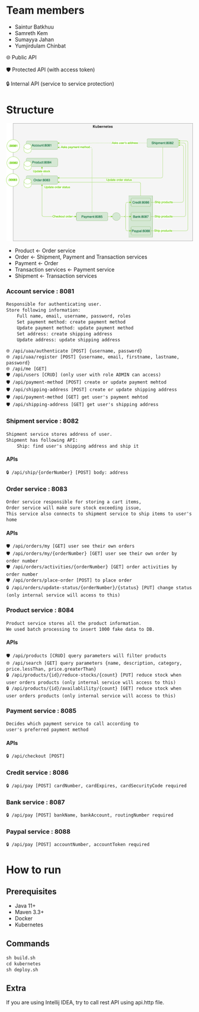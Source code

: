 # Team members
- Saintur Batkhuu
- Samreth Kem
- Sumayya Jahan
- Yumjirdulam Chinbat

🌐 Public API

🛡 Protected API (with access token)

🔒 Internal API (service to service protection)

# Structure

![alt text](assignment.drawio.png)

- Product &larr; Order service
- Order &larr; Shipment, Payment and Transaction services
- Payment &larr; Order
- Transaction services &larr; Payment service
- Shipment &larr; Transaction services

### Account service : 8081

    Responsible for authenticating user. 
    Store following information:
        Full name, email, username, password, roles
        Set payment method: create payment method
        Update payment method: update payment method
        Set address: create shipping address
        Update address: update shipping address
```
🌐 /api/uaa/authenticate [POST] {username, password}
🌐 /api/uaa/register [POST] {username, email, firstname, lastname, password}
🌐 /api/me [GET]
🛡 /api/users [CRUD] (only user with role ADMIN can access)
🛡 /api/payment-method [POST] create or update payment mehtod
🛡 /api/shipping-address [POST] create or update shipping address
🛡 /api/payment-method [GET] get user's payment mehtod
🛡 /api/shipping-address [GET] get user's shipping address
```

### Shipment service : 8082

    Shipment service stores address of user.
    Shipment has following API:
        Ship: find user's shipping address and ship it
#### APIs
```
🔒 /api/ship/{orderNumber} [POST] body: address
```
### Order service : 8083
    
    Order service responsible for storing a cart items,
    Order service will make sure stock exceeding issue,
    This service also connects to shipment service to ship items to user's home
#### APIs
```
🛡 /api/orders/my [GET] user see their own orders
🛡 /api/orders/my/{orderNumber} [GET] user see their own order by order number
🛡 /api/orders/activities/{orderNumber} [GET] order activities by order number
🛡 /api/orders/place-order [POST] to place order
🔒 /api/orders/update-status/{orderNumber}/{status} [PUT] change status (only internal service will access to this)
```
### Product service : 8084
    
    Product service stores all the product information.
    We used batch processing to insert 1000 fake data to DB.
#### APIs
```
🛡 /api/products [CRUD] query parameters will filter products
🌐 /api/search [GET] query parameters {name, description, category, price.lessThan, price.greaterThan}
🔒 /api/products/{id}/reduce-stocks/{count} [PUT] reduce stock when user orders products (only internal service will access to this)
🔒 /api/products/{id}/availablility/{count} [GET] reduce stock when user orders products (only internal service will access to this)
```
### Payment service : 8085

    Decides which payment service to call according to 
    user's preferred payment method
#### APIs
```
🔒 /api/checkout [POST]
```
### Credit service : 8086
```
🔒 /api/pay [POST] cardNumber, cardExpires, cardSecurityCode required
```
### Bank service : 8087
```
🔒 /api/pay [POST] bankName, bankAccount, routingNumber required
```
### Paypal service : 8088
```
🔒 /api/pay [POST] accountNumber, accountToken required
```


# How to run

## Prerequisites

- Java 11+
- Maven 3.3+
- Docker
- Kubernetes

## Commands

```shell
sh build.sh
cd kubernetes
sh deploy.sh
```

## Extra
If you are using Intellij IDEA, try to call rest API using api.http file. 
